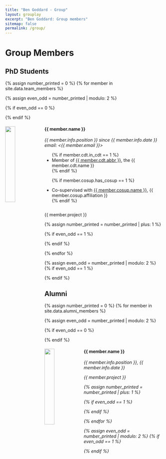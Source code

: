 ```yaml
---
title: "Ben Goddard - Group"
layout: grouplay
excerpt: "Ben Goddard: Group members"
sitemap: false
permalink: /group/
---
```


# Group Members

## PhD Students
{% assign number_printed = 0 %}
{% for member in site.data.team_members %}

{% assign even_odd = number_printed | modulo: 2 %}

{% if even_odd == 0 %}
<div class="row">
{% endif %}

<div class="col-sm-6 clearfix">
  <img src="{{ site.url }}{{ site.baseurl }}/images/group/{{ member.photo }}" class="img-responsive" width="25%" style="float: left"/>
  <h4>{{ member.name }}</h4>
  <i>{{ member.info.position }} since {{ member.info.date }} 
  <br>email: <{{ member.email }}></i>
  <ul style="overflow: hidden">
  {% if member.cdt.in_cdt == 1 %}
    <li> Member of <a href="{{ member.cdt.url }}">{{ member.cdt.abbr }}</a>, the {{ member.cdt.name }}  </li>
  {% endif %}

  {% if member.cosup.has_cosup == 1 %}
    <li> Co-supervised with <a href="{{ member.cosup.url }}">{{ member.cosup.name }}</a>,
         {{ member.cosup.affiliation }}
    </li>
  {% endif %}
  </ul>
  <p>
  {{ member.project }}
  </p></div>

{% assign number_printed = number_printed | plus: 1 %}

{% if even_odd == 1 %}
</div>
{% endif %}

{% endfor %}

{% assign even_odd = number_printed | modulo: 2 %}
{% if even_odd == 1 %}
</div>
{% endif %}



## Alumni

{% assign number_printed = 0 %}
{% for member in site.data.alumni_members %}

{% assign even_odd = number_printed | modulo: 2 %}

{% if even_odd == 0 %}
<div class="row">
{% endif %}

<div class="col-sm-6 clearfix">
  <img src="{{ site.url }}{{ site.baseurl }}/images/group/{{ member.photo }}" class="img-responsive" width="25%" style="float: left" />
  <h4>{{ member.name }}</h4>
  <i>{{ member.info.position }}, {{ member.info.date }} 
  <p>{{ member.project }}</p>
</div>

{% assign number_printed = number_printed | plus: 1 %}

{% if even_odd == 1 %}
</div>
{% endif %}

{% endfor %}

{% assign even_odd = number_printed | modulo: 2 %}
{% if even_odd == 1 %}
</div>
{% endif %}
